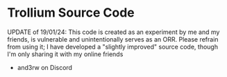 # Trollium Source Code

UPDATE of 19/01/24: This code is created as an experiment by me and my friends, is vulnerable and unintentionally serves as an ORR. Please refrain from using it; I have developed a "slightly improved" source code, though I'm only sharing it with my online friends
- and3rw on Discord
